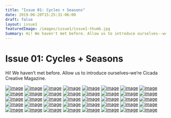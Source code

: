 ```yaml
---
title: "Issue 01: Cycles + Seasons"
date: 2019-06-20T15:25:31-06:00
draft: false
layout: issue1
featuredImage: /images/issue1/issue1-thumb.jpg
Summary: Hi! We haven't met before. Allow us to introduce ourselves--we're Cicada Creative Magazine.
---
```


# Issue 01: Cycles + Seasons

Hi! We haven’t met before. Allow us to introduce ourselves–we’re Cicada Creative Magazine.

<a href = "/images/issue1/layout-final.jpg" data-lightbox="issue-1">![image](/images/issue1/layout-final.jpg#blog)</a>
<a href = "/images/issue1/layout-final2.jpg" data-lightbox="issue-1">![image](/images/issue1/layout-final2.jpg#blog)</a>
<a href = "/images/issue1/layout-final3.jpg" data-lightbox="issue-1">![image](/images/issue1/layout-final3.jpg#blog)</a>
<a href = "/images/issue1/layout-final4.jpg" data-lightbox="issue-1">![image](/images/issue1/layout-final4.jpg#blog)</a>
<a href = "/images/issue1/layout-final5.jpg" data-lightbox="issue-1">![image](/images/issue1/layout-final5.jpg#blog)</a>
<a href = "/images/issue1/layout-final6.jpg" data-lightbox="issue-1">![image](/images/issue1/layout-final6.jpg#blog)</a>
<a href = "/images/issue1/layout-final7.jpg" data-lightbox="issue-1">![image](/images/issue1/layout-final7.jpg#blog)</a>
<a href = "/images/issue1/layout-final8.jpg" data-lightbox="issue-1">![image](/images/issue1/layout-final8.jpg#blog)</a>
<a href = "/images/issue1/layout-final9.jpg" data-lightbox="issue-1">![image](/images/issue1/layout-final9.jpg#blog)</a>
<a href = "/images/issue1/layout-final10.jpg" data-lightbox="issue-1">![image](/images/issue1/layout-final10.jpg#blog)</a>
<a href = "/images/issue1/layout-final11.jpg" data-lightbox="issue-1">![image](/images/issue1/layout-final11.jpg#blog)</a>
<a href = "/images/issue1/layout-final12.jpg" data-lightbox="issue-1">![image](/images/issue1/layout-final12.jpg#blog)</a>
<a href = "/images/issue1/layout-final13.jpg" data-lightbox="issue-1">![image](/images/issue1/layout-final13.jpg#blog)</a>
<a href = "/images/issue1/layout-final14.jpg" data-lightbox="issue-1">![image](/images/issue1/layout-final14.jpg#blog)</a>
<a href = "/images/issue1/layout-final15.jpg" data-lightbox="issue-1">![image](/images/issue1/layout-final15.jpg#blog)</a>
<a href = "/images/issue1/layout-final16.jpg" data-lightbox="issue-1">![image](/images/issue1/layout-final16.jpg#blog)</a>
<a href = "/images/issue1/layout-final17.jpg" data-lightbox="issue-1">![image](/images/issue1/layout-final17.jpg#blog)</a>
<a href = "/images/issue1/layout-final18.jpg" data-lightbox="issue-1">![image](/images/issue1/layout-final18.jpg#blog)</a>
<a href = "/images/issue1/layout-final19.jpg" data-lightbox="issue-1">![image](/images/issue1/layout-final19.jpg#blog)</a>
<a href = "/images/issue1/layout-final20.jpg" data-lightbox="issue-1">![image](/images/issue1/layout-final20.jpg#blog)</a>
<a href = "/images/issue1/layout-final21.jpg" data-lightbox="issue-1">![image](/images/issue1/layout-final21.jpg#blog)</a>
<a href = "/images/issue1/layout-final22.jpg" data-lightbox="issue-1">![image](/images/issue1/layout-final22.jpg#blog)</a>
<a href = "/images/issue1/layout-final23.jpg" data-lightbox="issue-1">![image](/images/issue1/layout-final23.jpg#blog)</a>
<a href = "/images/issue1/layout-final24.jpg" data-lightbox="issue-1">![image](/images/issue1/layout-final24.jpg#blog)</a>
<a href = "/images/issue1/layout-final25.jpg" data-lightbox="issue-1">![image](/images/issue1/layout-final25.jpg#blog)</a>
<a href = "/images/issue1/layout-final26.jpg" data-lightbox="issue-1">![image](/images/issue1/layout-final26.jpg#blog)</a>
<a href = "/images/issue1/layout-final27.jpg" data-lightbox="issue-1">![image](/images/issue1/layout-final27.jpg#blog)</a>
<a href = "/images/issue1/layout-final28.jpg" data-lightbox="issue-1">![image](/images/issue1/layout-final28.jpg#blog)</a>
<a href = "/images/issue1/layout-final29.jpg" data-lightbox="issue-1">![image](/images/issue1/layout-final29.jpg#blog)</a>
<a href = "/images/issue1/layout-final30.jpg" data-lightbox="issue-1">![image](/images/issue1/layout-final30.jpg#blog)</a>
<a href = "/images/issue1/layout-final31.jpg" data-lightbox="issue-1">![image](/images/issue1/layout-final31.jpg#blog)</a>
<a href = "/images/issue1/layout-final32.jpg" data-lightbox="issue-1">![image](/images/issue1/layout-final32.jpg#blog)</a>
<a href = "/images/issue1/layout-final33.jpg" data-lightbox="issue-1">![image](/images/issue1/layout-final33.jpg#blog)</a>
<a href = "/images/issue1/layout-final34.jpg" data-lightbox="issue-1">![image](/images/issue1/layout-final34.jpg#blog)</a>
<a href = "/images/issue1/layout-final35.jpg" data-lightbox="issue-1">![image](/images/issue1/layout-final35.jpg#blog)</a>
<a href = "/images/issue1/layout-final36.jpg" data-lightbox="issue-1">![image](/images/issue1/layout-final36.jpg#blog)</a>
<a href = "/images/issue1/layout-final37.jpg" data-lightbox="issue-1">![image](/images/issue1/layout-final37.jpg#blog)</a>
<a href = "/images/issue1/layout-final38.jpg" data-lightbox="issue-1">![image](/images/issue1/layout-final38.jpg#blog)</a>
<a href = "/images/issue1/layout-final39.jpg" data-lightbox="issue-1">![image](/images/issue1/layout-final39.jpg#blog)</a>
<a href = "/images/issue1/layout-final40.jpg" data-lightbox="issue-1">![image](/images/issue1/layout-final40.jpg#blog)</a>

